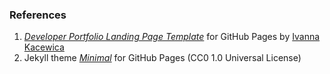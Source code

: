 ### References

1.  [_Developer Portfolio Landing Page Template_](https://github.com/evanca/quick-portfolio) for
    GitHub Pages by [Ivanna Kacewica](https://github.com/evanca)
2.  Jekyll theme [_Minimal_](https://github.com/pages-themes/minimal) for GitHub Pages (CC0 1.0
    Universal License)
